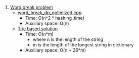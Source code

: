 1) [Word break problem](https://www.geeksforgeeks.org/problems/word-break-trie--141631/1)
    - [word_break_dp_optimized.cpp](word_break_dp_optimized.cpp)
        - Time: O(n^2 * hashing_time)
        - Auxillary space: O(n)
    - [Trie based solution](word_break_using_trie.cpp)
        - Time: O(n*m)
            - where n is the length of the string
            - m is the length of the longest string in dictionary
        - Auxillary space: O(n + 26*m)